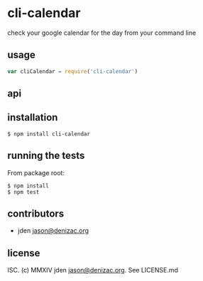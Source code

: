 # cli-calendar
check your google calendar for the day from your command line

## usage
```js
var cliCalendar = require('cli-calendar')
```


## api


## installation

    $ npm install cli-calendar


## running the tests

From package root:

    $ npm install
    $ npm test


## contributors

- jden <jason@denizac.org>


## license

ISC. (c) MMXIV jden <jason@denizac.org>. See LICENSE.md
